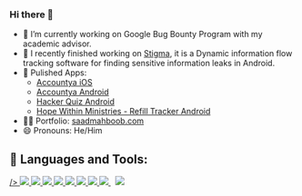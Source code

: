 ### Hi there 👋

- 🔭 I’m currently working on Google Bug Bounty Program with my academic advisor.
- 🔐 I recently finished working on <a href="https://github.com/fmresearchnovak/stigma" target="_blank">Stigma</a>, it is a Dynamic information flow tracking software for finding sensitive information leaks in Android.
- 📱 Pulished Apps:
    - <a href="https://apps.apple.com/us/app/accountya/id1517712561" target="_blank">Accountya iOS</a>
    - <a href="https://play.google.com/store/apps/details?id=com.fandm.saad.accountya" target="_blank">Accountya Android</a>
    - <a href="https://play.google.com/store/apps/details?id=com.fandm.saad.hackerquiz" target="_blank">Hacker Quiz Android</a>
    - <a href="https://play.google.com/store/apps/details?id=com.hopewithinministries.hopewithin" target="_blank">Hope Within Ministries - Refill Tracker Android</a>
- 👨‍💻 Portfolio: <a href="https://saadmahboob.com/" target="_blank">saadmahboob.com</a>
- 😄 Pronouns: He/Him

## 🚀 Languages and Tools:

<p align="left"> 
        <a href="https://www.android.com/" target="_blank"> <i class="fa fa-android" aria-hidden="true"></i>/> </a> 
    <a href="https://www.flutter.com/" target="_blank"> <img src="https://img.icons8.com/color/48/000000/flutter.png"/> </a>
    <a href="https://www.djangoproject.com/" target="_blank"> <img src="https://img.icons8.com/color/48/000000/django.png"/> </a>
    <a href="https://reactjs.org/" target="_blank"> <img src="https://img.icons8.com/color/48/000000/react-native.png"/> </a>
    <a href="https://www.w3.org/html/" target="_blank"> <img src="https://img.icons8.com/color/48/000000/html-5.png"/> </a> 
    <a href="https://www.w3schools.com/css/" target="_blank"> <img src="https://img.icons8.com/color/48/000000/css3.png"/> </a> 
    <a href="https://getbootstrap.com" target="_blank"> <img src="https://img.icons8.com/color/48/000000/bootstrap.png"/> </a> 
    <a href="https://www.python.org" target="_blank"> <img src="https://img.icons8.com/color/48/000000/python.png"/> </a> 
    <a style="padding-right:8px;" href="https://nodejs.org" target="_blank"> <img src="https://img.icons8.com/color/48/000000/nodejs.png"/> </a> 
    <a href="https://firebase.google.com/" target="_blank"> <img src="https://img.icons8.com/color/48/000000/firebase.png"/> </a> 
    
</p>

<!-- [![React Badge](https://img.shields.io/badge/-React-61DBFB?style=for-the-badge&labelColor=black&logo=react&logoColor=61DBFB)](#)  [![Javascript Badge](https://img.shields.io/badge/-Javascript-F0DB4F?style=for-the-badge&labelColor=black&logo=javascript&logoColor=F0DB4F)](#) [![Typescript Badge](https://img.shields.io/badge/-Typescript-007acc?style=for-the-badge&labelColor=black&logo=typescript&logoColor=007acc)](#) [![Nodejs Badge](https://img.shields.io/badge/-Nodejs-3C873A?style=for-the-badge&labelColor=black&logo=node.js&logoColor=3C873A)](#) [![GraphQL Badge](https://img.shields.io/badge/-GraphQl-e535ab?style=for-the-badge&labelColor=black&logo=node.js&logoColor=e535ab)](#) -->
<!--<br/>
